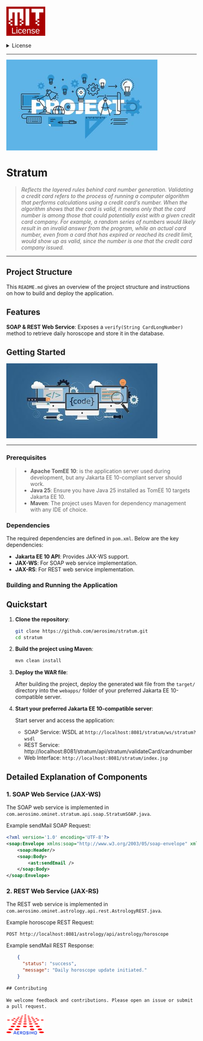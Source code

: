 ![MIT License](/img/MIT.png "MIT")

<details>
  <summary>License</summary>

**MIT License © 2025 Aerosimo**

Permission is hereby granted, free of charge, to any person obtaining a copy  
of this software and associated documentation files (the "Software"), to deal  
in the Software without restriction, including without limitation the rights  
to use, copy, modify, merge, publish, distribute, sublicense, and/or sell  
copies of the Software, and to permit persons to whom the Software is  
furnished to do so, subject to the following conditions:

The above copyright notice and this permission notice shall be included in all  
copies or substantial portions of the Software.

THE SOFTWARE IS PROVIDED "AS IS", WITHOUT WARRANTY OF ANY KIND, EXPRESS OR  
IMPLIED, INCLUDING BUT NOT LIMITED TO THE WARRANTIES OF MERCHANTABILITY,  
FITNESS FOR A PARTICULAR PURPOSE AND NONINFRINGEMENT. IN NO EVENT SHALL THE  
AUTHORS OR COPYRIGHT HOLDERS BE LIABLE FOR ANY CLAIM, DAMAGES OR OTHER  
LIABILITY, WHETHER IN AN ACTION OF CONTRACT, TORT OR OTHERWISE, ARISING FROM,  
OUT OF OR IN CONNECTION WITH THE SOFTWARE OR THE USE OR OTHER DEALINGS IN THE  
SOFTWARE.

The characters, names, events, articles, templates, or information provided by  
Aerosimo Ltd are fictional and for reference only. While we strive to keep the  
information up to date and correct, we make no representations or warranties of  
any kind, express or implied, about the completeness, accuracy, reliability,  
suitability, or availability with respect to the information, articles, templates,  
or related graphics contained in this document or any part of the project.  
Any reliance you place on such information is therefore strictly at your own risk.
</details>

---

![Project Cover](/img/cover.jpg "Astrology")
# Stratum
> *Reflects the layered rules behind card number generation. Validating a credit card refers to the process of running a computer algorithm
> that performs calculations using a credit card's number.
> When the algorithm shows that the card is valid, it means only that the card number
> is among those that could potentially exist with a given credit card company.
> For example, a random series of numbers would likely result in an invalid answer
> from the program, while an actual card number, even from a card that has expired
> or reached its credit limit, would show up as valid, since the number is one that
> the credit card company issued.*

---

## Project Structure

This `README.md` gives an overview of the project structure and instructions on how to build and deploy the application.

## Features

**SOAP & REST Web Service**: Exposes a `verify(String CardLongNumber)` method to retrieve daily horoscope and store it in the database.

## Getting Started

![Project Codes & Tasks](/img/code.jpg "Project Codes and Task")

---

### Prerequisites

>- **Apache TomEE 10**: is the application server used during development, but any Jakarta EE 10-compliant server should work.
>- **Java 25**: Ensure you have Java 25 installed as TomEE 10 targets Jakarta EE 10.
>- **Maven**: The project uses Maven for dependency management with any IDE of choice.

### Dependencies

The required dependencies are defined in `pom.xml`. Below are the key dependencies:

- **Jakarta EE 10 API**: Provides JAX-WS support.
- **JAX-WS**: For SOAP web service implementation.
- **JAX-RS**: For REST web service implementation.

### Building and Running the Application

## Quickstart

1. **Clone the repository**:

    ```bash
    git clone https://github.com/aerosimo/stratum.git
    cd stratum
    ```

2. **Build the project using Maven**:

    ```bash
    mvn clean install
    ```

3. **Deploy the WAR file**:

   After building the project, deploy the generated `WAR` file from the `target/` directory into the `webapps/` folder of your preferred Jakarta EE 10-compatible server.

4. **Start your preferred Jakarta EE 10-compatible server**:

   Start server and access the application:

    - SOAP Service: WSDL at `http://localhost:8081/stratum/ws/stratum?wsdl`
    - REST Service: http://localhost:8081/stratum/api/stratum/validateCard/cardnumber
    - Web Interface: `http://localhost:8081/stratum/index.jsp`

## Detailed Explanation of Components

### 1. **SOAP Web Service** (JAX-WS)

The SOAP web service is implemented in `com.aerosimo.ominet.stratum.api.soap.StratumSOAP.java`.

Example sendMail SOAP Request:
```xml
<?xml version='1.0' encoding='UTF-8'?>
<soap:Envelope xmlns:soap="http://www.w3.org/2003/05/soap-envelope" xmlns:ast="https://aerosimo.com/api/ws/astrology">
    <soap:Header/>
    <soap:Body>
        <ast:sendEmail />
    </soap:Body>
</soap:Envelope>
```
### 2. **REST Web Service** (JAX-RS)

The REST web service is implemented in `com.aerosimo.ominet.astrology.api.rest.AstrologyREST.java`.

Example horoscope REST Request:
```curl
POST http://localhost:8081/astrology/api/astrology/horoscope

```
Example sendMail REST Response:
```json
    {
      "status": "success",
      "message": "Daily horoscope update initiated."
    }
```

```
## Contributing

We welcome feedback and contributions. Please open an issue or submit a pull request.

```

![Aerosimo Logo](/img/logo.png "Aerosimo")